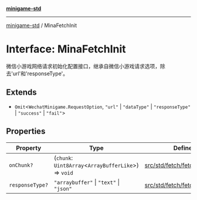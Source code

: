 [**minigame-std**](../README.md)

***

[minigame-std](../README.md) / MinaFetchInit

# Interface: MinaFetchInit

微信小游戏网络请求初始化配置接口，继承自微信小游戏请求选项，除去'url'和'responseType'。

## Extends

- `Omit`\<`WechatMinigame.RequestOption`, `"url"` \| `"dataType"` \| `"responseType"` \| `"success"` \| `"fail"`\>

## Properties

| Property | Type | Defined in |
| ------ | ------ | ------ |
| `onChunk?` | (`chunk`: `Uint8Array`\<`ArrayBufferLike`\>) => `void` | [src/std/fetch/fetch\_defines.ts:8](https://github.com/JiangJie/minigame-std/blob/ddafbfd7359780ec38a81aeff021a80d33e07eb0/src/std/fetch/fetch_defines.ts#L8) |
| `responseType?` | `"arraybuffer"` \| `"text"` \| `"json"` | [src/std/fetch/fetch\_defines.ts:7](https://github.com/JiangJie/minigame-std/blob/ddafbfd7359780ec38a81aeff021a80d33e07eb0/src/std/fetch/fetch_defines.ts#L7) |
